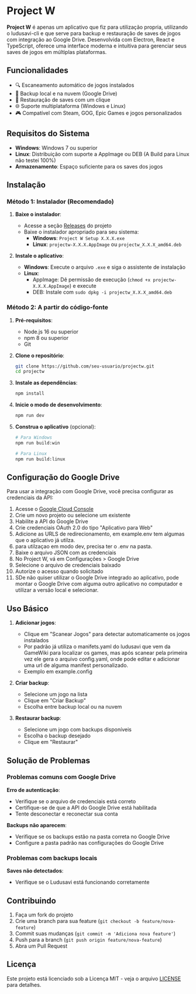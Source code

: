 # Project W

**Project W** é apenas um aplicativo que fiz para utilização propria, utilizando o ludusavi-cli e que serve para backup e restauração de saves de jogos com integração ao Google Drive. Desenvolvida com Electron, React e TypeScript, oferece uma interface moderna e intuitiva para gerenciar seus saves de jogos em múltiplas plataformas.

## Funcionalidades

- 🔍 Escaneamento automático de jogos instalados
- 💾 Backup local e na nuvem (Google Drive)
- 🔄 Restauração de saves com um clique
- 🌐 Suporte multiplataforma (Windows e Linux)
- 🎮 Compatível com Steam, GOG, Epic Games e jogos personalizados

## Requisitos do Sistema

- **Windows**: Windows 7 ou superior
- **Linux**: Distribuição com suporte a AppImage ou DEB (A Build para Linux não testei 100%)
- **Armazenamento**: Espaço suficiente para os saves dos jogos

## Instalação

### Método 1: Instalador (Recomendado)

1. **Baixe o instalador**:
   - Acesse a seção [Releases](https://github.com/weguer/projectw/releases) do projeto
   - Baixe o instalador apropriado para seu sistema:
     - **Windows**: `Project W Setup X.X.X.exe`
     - **Linux**: `projectw-X.X.X.AppImage` ou `projectw_X.X.X_amd64.deb`

2. **Instale o aplicativo**:
   - **Windows**: Execute o arquivo `.exe` e siga o assistente de instalação
   - **Linux**: 
     - AppImage: Dê permissão de execução (`chmod +x projectw-X.X.X.AppImage`) e execute
     - DEB: Instale com `sudo dpkg -i projectw_X.X.X_amd64.deb`

### Método 2: A partir do código-fonte

1. **Pré-requisitos**:
   - Node.js 16 ou superior
   - npm 8 ou superior
   - Git

2. **Clone o repositório**:
   ```bash
   git clone https://github.com/seu-usuario/projectw.git
   cd projectw
   ```

3. **Instale as dependências**:
   ```bash
   npm install
   ```

4. **Inicie o modo de desenvolvimento**:
   ```bash
   npm run dev
   ```

5. **Construa o aplicativo** (opcional):
   ```bash
   # Para Windows
   npm run build:win
   
   # Para Linux
   npm run build:linux
   ```

## Configuração do Google Drive

Para usar a integração com Google Drive, você precisa configurar as credenciais da API:

1. Acesse o [Google Cloud Console](https://console.cloud.google.com/)
2. Crie um novo projeto ou selecione um existente
3. Habilite a API do Google Drive
4. Crie credenciais OAuth 2.0 do tipo "Aplicativo para Web"
5. Adicione as URLS de redirecionamento, em example.env tem algumas que o aplicativo já utilza.
6. para utilzaçao em modo dev, precisa ter o .env na pasta.
7. Baixe o arquivo JSON com as credenciais
8. No Project W, vá em Configurações > Google Drive
9. Selecione o arquivo de credenciais baixado
10. Autorize o acesso quando solicitado
11. SDe não quiser utilizar o Google Drive integrado ao aplicativo, pode montar o Google Drive com alguma outro aplicativo no computador e utilizar a versão local e selecionar.

## Uso Básico

1. **Adicionar jogos**:
   - Clique em "Scanear Jogos" para detectar automaticamente os jogos instalados
   - Por padrão já utiliza o manifets.yaml do ludusavi que vem da GameWiki para localizar os games, mas após scanear pela primeira vez ele gera o arquivo config.yaml, onde pode editar e adicionar uma url de alguma manifest personalizado.
   - Exemplo em example.config

2. **Criar backup**:
   - Selecione um jogo na lista
   - Clique em "Criar Backup"
   - Escolha entre backup local ou na nuvem

3. **Restaurar backup**:
   - Selecione um jogo com backups disponíveis
   - Escolha o backup desejado
   - Clique em "Restaurar"

## Solução de Problemas

### Problemas comuns com Google Drive

**Erro de autenticação**:
- Verifique se o arquivo de credenciais está correto
- Certifique-se de que a API do Google Drive está habilitada
- Tente desconectar e reconectar sua conta

**Backups não aparecem**:
- Verifique se os backups estão na pasta correta no Google Drive
- Configure a pasta padrão nas configurações do Google Drive

### Problemas com backups locais

**Saves não detectados**:
- Verifique se o Ludusavi está funcionando corretamente

## Contribuindo

1. Faça um fork do projeto
2. Crie uma branch para sua feature (`git checkout -b feature/nova-feature`)
3. Commit suas mudanças (`git commit -m 'Adiciona nova feature'`)
4. Push para a branch (`git push origin feature/nova-feature`)
5. Abra um Pull Request

## Licença

Este projeto está licenciado sob a Licença MIT - veja o arquivo [LICENSE](LICENSE) para detalhes.
